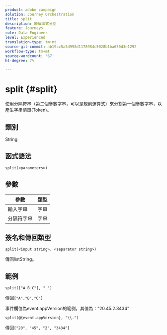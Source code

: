 ```yaml
---
product: adobe campaign
solution: Journey Orchestration
title: split
description: 瞭解函式分割
feature: Journeys
role: Data Engineer
level: Experienced
translation-type: tm+mt
source-git-commit: ab19cc5a3d998d1178984c5028b1ba650d3e1292
workflow-type: tm+mt
source-wordcount: '67'
ht-degree: 7%

---
```



# split {#split}

使用分隔符串（第二個參數字串，可以是規則運算式）來分割第一個參數字串，以產生字串清單(Token)。

## 類別

String

## 函式語法

`split(<parameters>)`

## 參數

| 參數 | 類型 |
|-----------|------------------|
| 輸入字串 | 字串 |
| 分隔符字串 | 字串 |

## 簽名和傳回類型

`split(<input string>, <separator string>)`

傳回listString。

## 範例

`split(["A_B_C"], "_")`

傳回`["A","B","C"]`

事件欄位為event.appVersion的範例，其值為：&quot;20.45.2.3434&quot;

`split(@{event.appVersion}, "\\.")`

傳回`["20", "45", "2", "3434"]`
